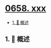 # [0658. xxx](https://github.com/Tdahuyou/TNotes.leetcode/tree/main/notes/0658.%20xxx)

<!-- region:toc -->

- [1. 📝 概述](#1--概述)

<!-- endregion:toc -->

## 1. 📝 概述
